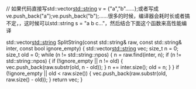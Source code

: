 // 如果代码直接写std::vector<std::string> v = {"a","b"......};或者写成 ve.push_back("a");ve.push_back("b");......很多的时候，编译器会耗时长或者搞不定，，这时候可以std::string s = "a b c..."，然后结合下面这个函数来高性能编译

std::vector<std::string> SplitString(const std::string& raw, const std::string& inter, const bool ignore_empty) {
  std::vector<std::string> vec;
  size_t n = 0;
  size_t old = 0;
  while (n != std::string::npos) {
    n = raw.find(inter, n);
    if (n != std::string::npos) {
      if (!ignore_empty || n != old) {
        vec.push_back(raw.substr(old, n - old));
      }
      n += inter.size();
      old = n;
    }
  }
  if (!ignore_empty || old < raw.size()) {
    vec.push_back(raw.substr(old, raw.size() - old));
  }
  return vec;
}